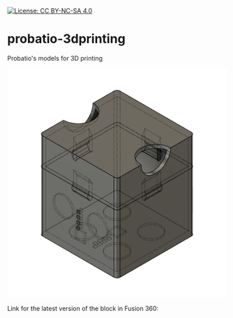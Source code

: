 [![License: CC BY-NC-SA 4.0](https://img.shields.io/badge/License-CC%20BY--NC--SA%204.0-lightgrey.svg)](https://creativecommons.org/licenses/by-nc-sa/4.0/)
# probatio-3dprinting
Probatio's models for 3D printing

![probatio-block-3dp](images/block.png)

Link for the latest version of the block in Fusion 360: [](https://a360.co/2OMQyPX)

